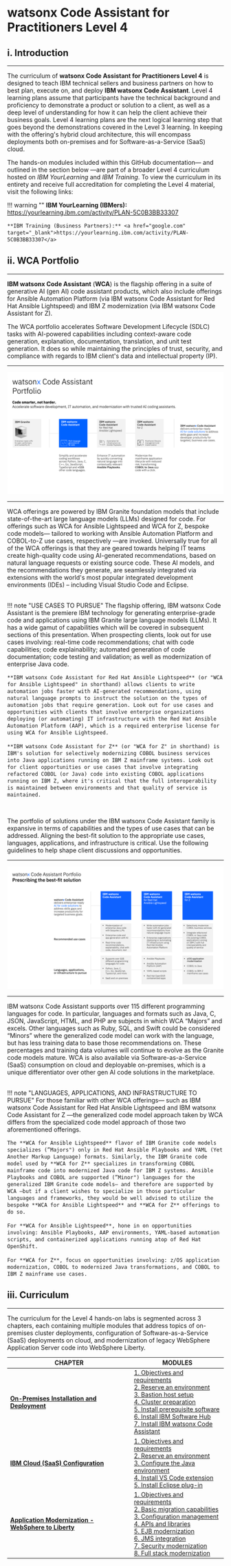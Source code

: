 # **watsonx Code Assistant for Practitioners Level 4**

## **i. Introduction**

---

The curriculum of **watsonx Code Assistant for Practitioners Level 4** is designed to teach IBM technical sellers and business partners on how to best plan, execute on, and deploy **IBM watsonx Code Assistant**. Level 4 learning plans assume that participants have the technical background and proficiency to demonstrate a product or solution to a client, as well as a deep level of understanding for how it can help the client achieve their business goals. Level 4 learning plans are the next logical learning step that goes beyond the demonstrations covered in the Level 3 learning. In keeping with the offering's hybrid cloud architecture, this will encompass deployments both on-premises and for Software-as-a-Service (SaaS) cloud.

The hands-on modules included within this GitHub documentation— and outlined in the section below —are part of a broader Level 4 curriculum hosted on *IBM YourLearning* and *IBM Training*. To view the curriculum in its entirety and receive full accreditation for completing the Level 4 material, visit the following links:

!!! warning ""
	**IBM YourLearning (IBMers):** <a href="https://yourlearning.ibm.com/activity/PLAN-5C0B3BB33307" target="_blank">https://yourlearning.ibm.com/activity/PLAN-5C0B3BB33307</a>
	
    **IBM Training (Business Partners):** <a href="google.com" target="_blank">https://yourlearning.ibm.com/activity/PLAN-5C0B3BB33307</a>

## **ii. WCA Portfolio**

---

**IBM watsonx Code Assistant** (**WCA**) is the flagship offering in a suite of generative AI (gen AI) code assistant products, which also include offerings for Ansible Automation Platform (via IBM watsonx Code Assistant for Red Hat Ansible Lightspeed) and IBM Z modernization (via IBM watsonx Code Assistant for Z).

The WCA portfolio accelerates Software Development Lifecycle (SDLC) tasks with AI-powered capabilities including context-aware code generation, explanation, documentation, translation, and unit test generation. It does so while maintaining the principles of trust, security, and compliance with regards to IBM client's data and intellectual property (IP).

---

![](_attachments/intro-1.1.png)

---

WCA offerings are powered by IBM Granite foundation models that include state-of-the-art large language models (LLMs) designed for code. For offerings such as WCA for Ansible Lightspeed and WCA for Z, bespoke code models— tailored to working with Ansible Automation Platform and COBOL-to-Z use cases, respectively —are invoked. Universally true for all of the WCA offerings is that they are geared towards helping IT teams create high-quality code using AI-generated recommendations, based on natural language requests or existing source code. These AI models, and the recommendations they generate, are seamlessly integrated via extensions with the world's most popular integrated development environments (IDEs) – including Visual Studio Code and Eclipse.

</br>
!!! note "USE CASES TO PURSUE"
    The flagship offering, IBM watsonx Code Assistant is the premiere IBM technology for generating enterprise-grade code and applications using IBM Granite large language models (LLMs). It has a wide gamut of capabilities which will be covered in subsequent sections of this presentation. When prospecting clients, look out for use cases involving: real-time code recommendations; chat with code capabilities; code explainability; automated generation of code documentation; code testing and validation; as well as modernization of enterprise Java code.

    **IBM watsonx Code Assistant for Red Hat Ansible Lightspeed** (or "WCA for Ansible Lightspeed" in shorthand) allows clients to write automation jobs faster with AI-generated recommendations, using natural language prompts to instruct the solution on the types of automation jobs that require generation. Look out for use cases and opportunities with clients that involve enterprise organizations deploying (or automating) IT infrastructure with the Red Hat Ansible Automation Platform (AAP), which is a required enterprise license for using WCA for Ansible Lightspeed.

    **IBM watsonx Code Assistant for Z** (or "WCA for Z" in shorthand) is IBM's solution for selectively modernizing COBOL business services into Java applications running on IBM Z mainframe systems. Look out for client opportunities or use cases that involve integrating refactored COBOL (or Java) code into existing COBOL applications running on IBM Z, where it's critical that the full interoperability is maintained between environments and that quality of service is maintained.

</br>

The portfolio of solutions under the IBM watsonx Code Assistant family is expansive in terms of capabilities and the types of use cases that can be addressed. Aligning the best-fit solution to the appropriate use cases, languages, applications, and infrastructure is critical. Use the following guidelines to help shape client discussions and opportunities.

---

![](_attachments/intro-1.2.png)

---

IBM watsonx Code Assistant supports over 115 different programming languages for code. In particular, languages and formats such as Java, C, JSON, JavaScript, HTML, and PHP are subjects in which WCA “Majors” and excels. Other languages such as Ruby, SQL, and Swift could be considered “Minors” where the generalized code model can work with the language, but has less training data to base those recommendations on. These percentages and training data volumes will continue to evolve as the Granite code models mature. WCA is also available via Software-as-a-Service (SaaS) consumption on cloud and deployable on-premises, which is a unique differentiator over other gen AI code solutions in the marketplace.

</br>
!!! note "LANGUAGES, APPLICATIONS, AND INFRASTRUCTURE TO PURSUE"
    For those familiar with other WCA offerings— such as IBM watsonx Code Assistant for Red Hat Ansible Lightspeed and IBM watsonx Code Assistant for Z —the generalized code model approach taken by WCA differs from the specialized code model approach of those two aforementioned offerings.

    The **WCA for Ansible Lightspeed** flavor of IBM Granite code models specializes (”Majors") only in Red Hat Ansible Playbooks and YAML (Yet Another Markup Language) formats. Similarly, the IBM Granite code model used by **WCA for Z** specializes in transforming COBOL mainframe code into modernized Java code for IBM Z systems. Ansible Playbooks and COBOL are supported (”Minor") languages for the generalized IBM Granite code models— and therefore are supported by WCA —but if a client wishes to specialize in those particular languages and frameworks, they would be well advised to utilize the bespoke **WCA for Ansible Lightspeed** and **WCA for Z** offerings to do so.

    For **WCA for Ansible Lightspeed**, hone in on opportunities involving: Ansible Playbooks, AAP environments, YAML-based automation scripts, and containerized applications running atop of Red Hat OpenShift.

    For **WCA for Z**, focus on opportunities involving: z/OS application modernization, COBOL to modernized Java transformations, and COBOL to IBM Z mainframe use cases.

## **iii. Curriculum**

---

The curriculum for the Level 4 hands-on labs is segmented across 3 chapters, each containing multiple modules that address topics of on-premises cluster deployments, configuration of Software-as-a-Service (SaaS) deployments on cloud, and modernization of legacy WebSphere Application Server code into WebSphere Liberty.

| CHAPTER | MODULES |
| - | - |
| <a href="https://ibm.github.io/wca-l4/on-premises/1/" target="_blank">**On-Premises Installation and Deployment**</a> | <a href="https://ibm.github.io/wca-l4/on-premises/1/" target="_blank">1. Objectives and requirements</a></br><a href="https://ibm.github.io/wca-l4/on-premises/2/" target="_blank">2. Reserve an environment</a></br><a href="https://ibm.github.io/wca-l4/on-premises/3/" target="_blank">3. Bastion host setup</a></br><a href="https://ibm.github.io/wca-l4/on-premises/4/" target="_blank">4. Cluster preparation</a></br><a href="https://ibm.github.io/wca-l4/on-premises/5/" target="_blank">5. Install prerequisite software</a></br><a href="https://ibm.github.io/wca-l4/on-premises/6/" target="_blank">6. Install IBM Software Hub</a></br><a href="https://ibm.github.io/wca-l4/on-premises/7/" target="_blank">7. Install IBM watsonx Code Assistant</a> |
| <a href="https://ibm.github.io/wca-l4/saas/1/" target="_blank">**IBM Cloud (SaaS) Configuration**</a> | <a href="https://ibm.github.io/wca-l4/saas/1/" target="_blank">1. Objectives and requirements</a></br><a href="https://ibm.github.io/wca-l4/saas/2/" target="_blank">2. Reserve an environment</a></br><a href="https://ibm.github.io/wca-l4/saas/3/" target="_blank">3. Configure the Java environment</a></br><a href="https://ibm.github.io/wca-l4/saas/4/" target="_blank">4. Install VS Code extension</a></br><a href="https://ibm.github.io/wca-l4/saas/5/" target="_blank">5. Install Eclipse plug-in</a> |
| <a href="https://ibm.github.io/wca-l4/appmod/1/" target="_blank">**Application Modernization - WebSphere to Liberty**</a> | <a href="https://ibm.github.io/wca-l4/appmod/1/" target="_blank">1. Objectives and requirements</a></br><a href="https://ibm.github.io/wca-l4/appmod/2/" target="_blank">2. Basic migration capabilities</a></br><a href="https://ibm.github.io/wca-l4/appmod/3/" target="_blank">3. Configuration management</a></br><a href="https://ibm.github.io/wca-l4/appmod/4/" target="_blank">4. APIs and libraries</a></br><a href="https://ibm.github.io/wca-l4/appmod/5/" target="_blank">5. EJB modernization</a></br><a href="https://ibm.github.io/wca-l4/appmod/6/" target="_blank">6. JMS integration</a></br><a href="https://ibm.github.io/wca-l4/appmod/7/" target="_blank">7. Security modernization</a></br><a href="https://ibm.github.io/wca-l4/appmod/8/" target="_blank">8. Full stack modernization</a> |